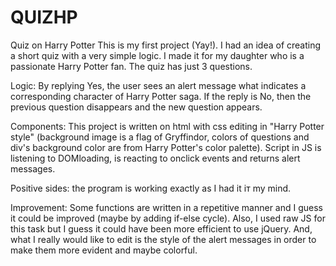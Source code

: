 # QUIZHP
Quiz on Harry Potter This is my first project (Yay!). I had an idea of creating a short quiz with a very simple logic. I made it for my daughter who is a passionate Harry Potter fan. The quiz has just 3 questions.

Logic: By replying Yes, the user sees an alert message what indicates a corresponding character of Harry Potter saga. If the reply is No, then the previous question disappears and the new question appears.

Components: This project is written on html with css editing in "Harry Potter style" (background image is a flag of Gryffindor, colors of questions and div's background color are from Harry Potter's color palette). Script in JS is listening to DOMloading, is reacting to onclick events and returns alert messages.

Positive sides: the program is working exactly as I had it iт my mind.

Improvement: Some functions are written in a repetitive manner and I guess it could be improved (maybe by adding if-else cycle). Also, I used raw JS for this task but I guess it could have been more efficient to use jQuery. And, what I really would like to edit is the style of the alert messages in order to make them more evident and maybe colorful.
